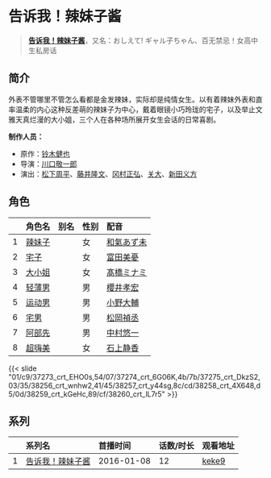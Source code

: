 # 告诉我！辣妹子酱


> <u>**[告诉我！辣妹子酱](http://bgm.tv/subject/153140)**</u>，又名：おしえて! ギャル子ちゃん、百无禁忌！女高中生私房话

## 简介


外表不管哪里不管怎么看都是金发辣妹，实际却是纯情女生。以有着辣妹外表和直率温柔的内心这种反差萌的辣妹子为中心，戴着眼镜小巧玲珑的宅子，以及举止文雅天真烂漫的大小姐，三个人在各种场所展开女生会话的日常喜剧。

**制作人员：**
- 原作：[铃木健也](http://bgm.tv/person/19208)
- 导演：[川口敬一郎](http://bgm.tv/person/3086)
- 演出：[松下周平](http://bgm.tv/person/11957)、[藤井隆文](http://bgm.tv/person/27055)、[冈村正弘](http://bgm.tv/person/19197)、[关大](http://bgm.tv/person/25744)、[新田义方](http://bgm.tv/person/1926)

## 角色

|     |   角色名   |   别名  | 性别 |  配音  |
|:--- |:------  |:----      |:---  |:--   |
| 1 | [辣妹子](http://bgm.tv/character/37273) |  | 女 | [和氣あず未](http://bgm.tv/person/19353) |
| 2 | [宅子](http://bgm.tv/character/37274) |  | 女 | [富田美憂](http://bgm.tv/person/20701) |
| 3 | [大小姐](http://bgm.tv/character/37275) |  | 女 | [髙橋ミナミ](http://bgm.tv/person/10757) |
| 4 | [轻薄男](http://bgm.tv/character/38256) |  | 男 | [櫻井孝宏](http://bgm.tv/person/4015) |
| 5 | [运动男](http://bgm.tv/character/38257) |  | 男 | [小野大輔](http://bgm.tv/person/4456) |
| 6 | [宅男](http://bgm.tv/character/38258) |  | 男 | [松岡禎丞](http://bgm.tv/person/5764) |
| 7 | [阿部先](http://bgm.tv/character/38259) |  | 男 | [中村悠一](http://bgm.tv/person/4724) |
| 8 | [超嗨美](http://bgm.tv/character/38260) |  | 女 | [石上静香](http://bgm.tv/person/14414) |

{{< slide "01/c9/37273_crt_EHO0s,54/07/37274_crt_6G06K,4b/7b/37275_crt_DkzS2,03/35/38256_crt_wnhw2,41/45/38257_crt_y44sg,8c/cd/38258_crt_4X648,d5/0d/38259_crt_kGeHc,89/cf/38260_crt_lL7r5" >}}

## 系列

|     | 系列名      | 首播时间       | 话数/时长 | 观看地址                                                    |
| :-- | :------- | :--------- | :---- | :------------------------------------------------------ |
| 1   |[告诉我！辣妹子酱](https://bgm.tv/subject/153140)| 2016-01-08 | 12    | [keke9](https://www.keke9.app/play/21644-4-154186.html) |



